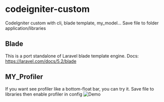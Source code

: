 # codeigniter-custom
CodeIgniter custom with cli, blade template, my_model...
Save file to folder application/libraries

## Blade
This is a port standalone of Laravel blade template engine.
Docs: https://laravel.com/docs/5.2/blade

## MY_Profiler
If you want see profiler like a bottom-float bar, you can try it.
Save file to libraries then enable profiler in config
![Demo](https://i.gyazo.com/ccca9bf2dd8b6ee63e3a0aa4a893f485.gif)
